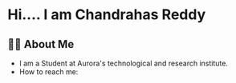 # Hi.... I am Chandrahas Reddy

## 👨‍💻 About Me
- I am a Student at Aurora's technological and research institute.
- How to reach me: 
